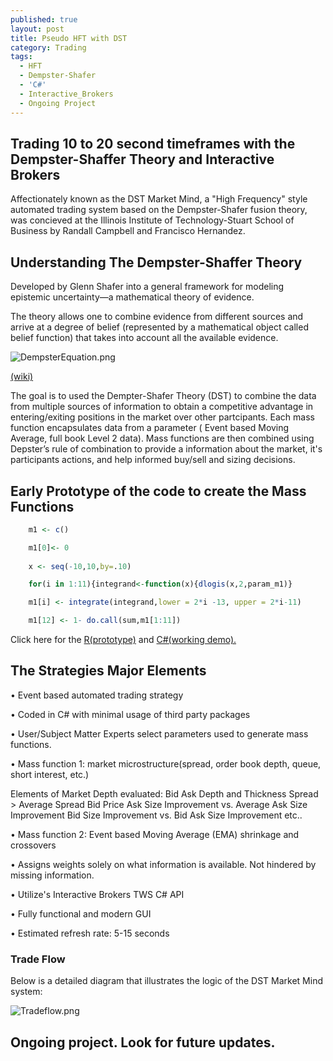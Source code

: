 ```yaml
---
published: true
layout: post
title: Pseudo HFT with DST
category: Trading
tags:
  - HFT
  - Dempster-Shafer
  - 'C#'
  - Interactive_Brokers
  - Ongoing Project
---
```


## Trading 10 to 20 second timeframes with the Dempster-Shaffer Theory and Interactive Brokers

Affectionately known as the DST Market Mind, a "High Frequency" style automated trading system based on the Dempster-Shafer fusion theory, was concieved at the Illinois Institute of Technology-Stuart School of Business by Randall Campbell and Francisco Hernandez.  

## Understanding The Dempster-Shaffer Theory 

Developed by Glenn Shafer into a general framework for modeling epistemic uncertainty—a mathematical theory of evidence.

The theory allows one to combine evidence from different sources and arrive at a degree of belief
(represented by a mathematical object called belief function) that takes into account all the available evidence. 


![DempsterEquation.png]({{site.url}}{{site.baseurl}}/_posts/DempsterEquation.png)


[(wiki)](https://en.wikipedia.org/wiki/Dempster%E2%80%93Shafer_theory)

The goal is to used the Dempter-Shafer Theory (DST) to combine the data from multiple sources of
information to obtain a competitive advantage in entering/exiting positions in the market over other partcipants. Each mass function encapsulates data from a parameter ( Event based Moving Average, full book Level 2 data). Mass functions are then combined using Depster’s rule of combination to provide a information about the market, it's participants actions, and help informed buy/sell and sizing decisions. 

## Early Prototype of the code to create the Mass Functions  

```r
	m1 <- c()       

	m1[0]<- 0
	
	x <- seq(-10,10,by=.10)

	for(i in 1:11){integrand<-function(x){dlogis(x,2,param_m1)}

	m1[i] <- integrate(integrand,lower = 2*i -13, upper = 2*i-11)

	m1[12] <- 1- do.call(sum,m1[1:11]) 
```


Click here for the [R(prototype)](https://github.com/blckswmngbrd/Dempster-Shafer-Trading-Algo/blob/master/DST_Early_Prototype.r) and [C#(working demo).](https://github.com/blckswmngbrd/Dempster-Shafer-Trading-Algo)   
                                        

## The Strategies Major Elements  

• Event based automated trading strategy

• Coded in C# with minimal usage of third party packages 

• User/Subject Matter Experts select parameters used to generate mass functions.

• Mass function 1: market microstructure(spread, order book depth, queue, short interest, etc.)

Elements of Market Depth evaluated: 
Bid Ask Depth and Thickness Spread > Average Spread Bid Price 
Ask Size Improvement vs. Average Ask Size Improvement 
Bid Size Improvement  vs. Bid Ask Size Improvement
etc..

• Mass function 2: Event based Moving Average (EMA) shrinkage and crossovers

• Assigns weights solely on what information is available. Not hindered by missing information.

• Utilize's Interactive Brokers TWS C# API

• Fully functional and modern GUI

• Estimated refresh rate: 5-15 seconds


### Trade Flow 

Below is a detailed diagram that illustrates the logic of the DST Market Mind system: 



![Tradeflow.png]({{site.url}}{{site.baseurl}}/_posts/Tradeflow.png)





## Ongoing project. Look for future updates.
